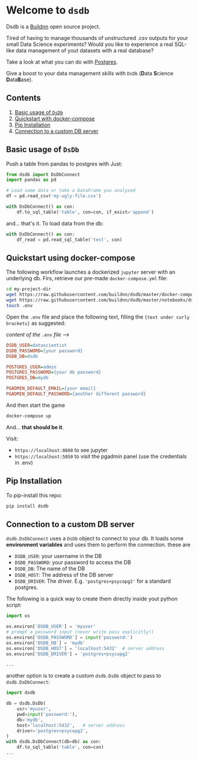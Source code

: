 # Welcome to `dsdb`

Dsdb is a [Buildnn](https://www.buildnn.com) open source project.

Tired of having to manage thousands of unstructured .csv outputs for your small Data Science experiments? Would you like to experience a real SQL-like data management of yout datasets with a real database?

Take a look at what you can do with [Postgres](https://www.pgadmin.org/screenshots/#7).

Give a boost to your data management skills with `DsDb` (**D**ata **S**cience **D**ata**B**ase).

## Contents

1. [Basic usage of `DsDb`](#markdown-header-basic-usage-of-dsdb)
2. [Quickstart with docker-compose](#markdown-header-quickstart-using-docker-compose)
3. [Pip Installation](#markdown-header-pip-installation)
4. [Connection to a custom DB server](#markdown-header-connection_to_a_custom_db_server)

## Basic usage of `DsDb`

Push a table from pandas to postgres with Just:

```python
from dsdb import DsDbConnect
import pandas as pd

# Load some data or take a DataFrame you analyzed
df = pd.read_csv('my-ugly-file.csv')

with DsDbConnect() as con:
    df.to_sql_table('table', con=con, if_exist='append')

```

and... that's it. To load data from the db:

```python
with DsDbConnect() as con:
    df_read = pd.read_sql_table('test', con)
```

## Quickstart using docker-compose

The following workflow launches a dockerized `jupyter` server with an underlying db.
Firs, retrieve our pre-made `docker-compose.yml` file:

```bash
cd my-project-dir
wget https://raw.githubusercontent.com/buildnn/dsdb/master/docker-compose.yml
wget https://raw.githubusercontent.com/buildnn/dsdb/master/notebooks/dsdb_test.ipynb
touch .env
```

Open the `.env` file and place the following text, filling the `{text under curly brackets}` as suggested:

_content of the `.env` file -->_

```ini
DSDB_USER=datascientist
DSDB_PASSWORD={your password}
DSDB_DB=dsdb

POSTGRES_USER=admin
POSTGRES_PASSWORD={your db password}
POSTGRES_DB=mydb

PGADMIN_DEFAULT_EMAIL={your email}
PGADMIN_DEFAULT_PASSWORD={another different password}
```

And then start the game

```bash
docker-compose up
```

And... **that should be it**.

Visit:

* `https://localhost:8888` to see jupyter
* `https://localhost:5050` to visit the pgadmin panel (use the credentials in .env)

## Pip Installation

To pip-install this repo:

```bash
pip install dsdb
```

## Connection to a custom DB server

`dsdb.DsDbConnect` uses a `DsDb`
object to connect to your db. It loads some
**environment variables** and uses them to perform
the connection. these are

* `DSDB_USER`: your username in the DB
* `DSDB_PASSWORD`: your password to access the DB
* `DSDB_DB`: The name of the DB
* `DSDB_HOST`: The address of the DB server
* `DSDB_DRIVER`: The driver. E.g. `'postgres+psycopg2'` for a standard postgres.

The following is a quick way to create
them directly inside yout python script:

```python
import os

os.environ['DSDB_USER'] = 'myuser'
# prompt a password input (never write pass explicitly!)
os.environ['DSDB_PASSWORD'] = input('password:')
os.environ['DSDB_DB'] = 'mydb'
os.environ['DSDB_HOST'] = 'localhost:5432'  # server address
os.environ['DSDB_DRIVER'] = 'postgres+psycopg2'

...
```

another option is to create a custom `dsdb.DsDb` object
to pass to `dsdb.DsDbConnect`:

```python
import dsdb

db = dsdb.DsDb(
    usr='myuser',
    pwd=input('password:'),
    db='mydb',
    host='localhost:5432',   # server address
    driver='postgres+psycopg2',
)
with dsdb.DsDbConnect(db=db) as con:
    df.to_sql_table('table', con=con)
...
```
